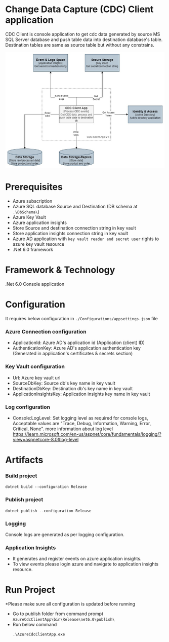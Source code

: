 ﻿# Change Data Capture (CDC) Client application

CDC Client is console application to get cdc data generated by source MS SQL Server database and push table data into destination database's table. Destination tables are same as source table but without any constrains.

![CDCClientApp](./Documentation/image/CDCClientApp.jpg)

# Prerequisites

- Azure subscription
- Azure SQL database Source and Destination (DB schema at `.\DbSchema\`)
- Azure Key Vault
- Azure application insights
- Store Source and destination connection string in key vault
- Store application insights connection string in key vault
- Azure AD application with `key vault reader and secret user` rights to azure key vault resource
- .Net 6.0 framework

# Framework & Technology

.Net 6.0 Console application

# Configuration

It requires below configuration in `./Configurations/appsettings.json` file

### Azure Connection configuration

- ApplicationId: Azure AD's application id (Application (client) ID)
- AuthenticationKey: Azure AD's application authentication key (Generated in application's certificates & secrets section)

### Key Vault configuration

- Url: Azure key vault url
- SourceDbKey: Source db's key name in key vault
- DestinationDbKey: Destination db's key name in key vault
- ApplicationInsightsKey: Application insights key name in key vault

### Log configuration

- Console:LogLevel: Set logging level as required for console logs, Acceptable values are "Trace, Debug, Information, Warning, Error, Critical, None".
  more information about log level https://learn.microsoft.com/en-us/aspnet/core/fundamentals/logging/?view=aspnetcore-8.0#log-level

# Artifacts

### Build project

```
dotnet build --configuration Release
```

### Publish project

```
dotnet publish --configuration Release
```

### Logging

Console logs are generated as per logging configuration.

### Application Insights

- It generates and register events on azure application insights.
- To view events please login azure and navigate to application insights resource.

# Run Project

\*Please make sure all configuration is updated before running

- Go to publish folder from command prompt `AzureCdcClientApp\bin\Release\net6.0\publish\`
- Run below command
  ```
  .\AzureCdcClientApp.exe
  ```

